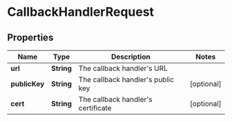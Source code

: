 

# CallbackHandlerRequest


## Properties

| Name | Type | Description | Notes |
|------------ | ------------- | ------------- | -------------|
|**url** | **String** | The callback handler&#39;s URL |  |
|**publicKey** | **String** | The callback handler&#39;s public key |  [optional] |
|**cert** | **String** | The callback handler&#39;s certificate |  [optional] |



